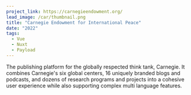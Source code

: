 ```yaml
---
project_link: https://carnegieendowment.org/
lead_image: /car/thumbnail.png
title: "Carnegie Endowment for International Peace"
date: "2022"
tags:
  - Vue
  - Nuxt
  - Payload
---
```


The publishing platform for the globally respected think tank, Carnegie. It combines Carnegie's six global centers, 16 uniquely branded blogs and podcasts, and dozens of research programs and projects into a cohesive user experience while also supporting complex multi language features.
